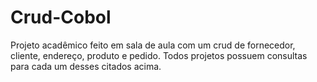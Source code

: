 # Crud-Cobol

Projeto acadêmico feito em sala de aula com um crud de fornecedor, cliente, endereço, produto e pedido. 
Todos projetos possuem consultas para cada um desses citados acima. 
